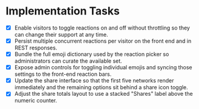 # Implementation Tasks

- [x] Enable visitors to toggle reactions on and off without throttling so they can change their support at any time.
- [x] Persist multiple concurrent reactions per visitor on the front end and in REST responses.
- [x] Bundle the full emoji dictionary used by the reaction picker so administrators can curate the available set.
- [x] Expose admin controls for toggling individual emojis and syncing those settings to the front-end reaction bars.
- [x] Update the share interface so that the first five networks render immediately and the remaining options sit behind a share icon toggle.
- [x] Adjust the share totals layout to use a stacked "Shares" label above the numeric counter.
